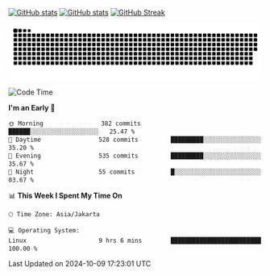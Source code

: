 [![GitHub stats](https://github-readme-stats.vercel.app/api?username=aurelioklv&card_width=500&show_icons=true&rank_icon=github&theme=solarized-dark#gh-dark-mode-only)](https://github.com/anuraghazra/github-readme-stats#gh-dark-mode-only)
[![GitHub stats](https://github-readme-stats.vercel.app/api?username=aurelioklv&card_width=500&show_icons=true&rank_icon=github&theme=buefy#gh-light-mode-only)](https://github.com/anuraghazra/github-readme-stats#gh-light-mode-only)
[![GitHub Streak](https://streak-stats.demolab.com/?user=aurelioklv&card_width=336&theme=solarized-dark)](https://git.io/streak-stats)

<picture>
  <source media="(prefers-color-scheme: dark)" srcset="https://raw.githubusercontent.com/aurelioklv/aurelioklv/snake-output/github-contribution-grid-snake-dark.svg">
  <source media="(prefers-color-scheme: light)" srcset="https://raw.githubusercontent.com/aurelioklv/aurelioklv/snake-output/github-contribution-grid-snake.svg">
  <img alt="github contribution grid snake animation" src="https://raw.githubusercontent.com/aurelioklv/aurelioklv/snake-output/github-contribution-grid-snake.svg">
</picture>

<!--START_SECTION:waka-->
![Code Time](http://img.shields.io/badge/Code%20Time-863%20hrs%2049%20mins-blue)

**I'm an Early 🐤** 

```text
🌞 Morning                382 commits         ██████░░░░░░░░░░░░░░░░░░░   25.47 % 
🌆 Daytime                528 commits         █████████░░░░░░░░░░░░░░░░   35.20 % 
🌃 Evening                535 commits         █████████░░░░░░░░░░░░░░░░   35.67 % 
🌙 Night                  55 commits          █░░░░░░░░░░░░░░░░░░░░░░░░   03.67 % 
```


📊 **This Week I Spent My Time On** 

```text
🕑︎ Time Zone: Asia/Jakarta

💻 Operating System: 
Linux                    9 hrs 6 mins        █████████████████████████   100.00 % 
```


 Last Updated on 2024-10-09 17:23:01 UTC
<!--END_SECTION:waka-->

